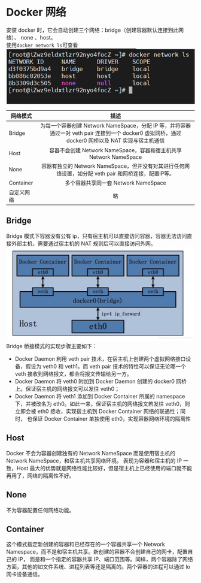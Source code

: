 # Docker 网络

安装 docker 时，它会自动创建三个网络：bridge（创建容器默认连接到此网络）、 none 、host。  
使用`docker network ls`可查看  
![图片alt](../images/network.PNG)

网络模式|描述
--|:--:
Bridge|为每一个容器创建 Network NameSpace，分配 IP 等，并将容器通过一对 veth pair 连接到一个 docker0 虚拟网桥，通过 docker0 网桥以及 NAT 实现与宿主机通信|
Host|容器不会创建 Network NameSpace，容器和宿主机共享 Network NameSpace|
None|容器有独立的 Network NameSpace，但并没有对其进行任何网络设置，如分配 veth pair 和网桥连接，配置IP等。|
Container|多个容器共享同一套 Network NameSpace|
自定义网络|略|

## Bridge
Bridge 模式下容器没有公有 ip，只有宿主机可以直接访问容器，容器无法访问直接外部主机，需要通过宿主机的 NAT 规则后可以直接访问外网。  
![图片alt](../images/brage.png)  
Bridge 桥接模式的实现步骤主要如下：  
* Docker Daemon 利用 veth pair 技术，在宿主机上创建两个虚拟网络接口设备，假设为 veth0 和 veth1。而
veth pair 技术的特性可以保证无论哪一个 veth 接收到网络报文，都会将报文传输给另一方。
* Docker Daemon 将 veth0 附加到 Docker Daemon 创建的 docker0
网桥上。保证宿主机的网络报文可以发往 veth0；
* Docker Daemon 将 veth1 添加到 Docker Container 所属的 namespace 下，并被改名为
eth0。如此一来，保证宿主机的网络报文若发往 veth0，则立即会被 eth0 接收，实现宿主机到 Docker Container 网络的联通性；同时，
也保证 Docker Container 单独使用 eth0，实现容器网络环境的隔离性

## Host
Docker 不会为容器创建独有的 Network NameSpace 而是使用宿主机的 Network NameSpace，和宿主机共享网络环境。
表现为容器和宿主机的 IP 一致，Host 最大的优势就是网络性能比较好，但是宿主机上已经使用的端口就不能再用了，网络的隔离性不好。

## None
不为容器配置任何网络功能。

## Container
这个模式指定新创建的容器和已经存在的一个容器共享一个 Network Namespace，而不是和宿主机共享。新创建的容器不会创建自己的网卡，配置自己的 IP，
而是和一个指定的容器共享 IP、端口范围等。同样，两个容器除了网络方面，其他的如文件系统、进程列表等还是隔离的。两个容器的进程可以通过 lo 网卡设备通信。
